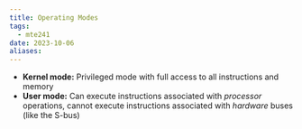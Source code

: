 ```yaml
---
title: Operating Modes
tags:
  - mte241
date: 2023-10-06
aliases:
---
```

- **Kernel mode:** Privileged mode with full access to all instructions and memory
- **User mode:** Can execute instructions associated with *processor* operations, cannot execute instructions associated with *hardware* buses (like the S-bus)

